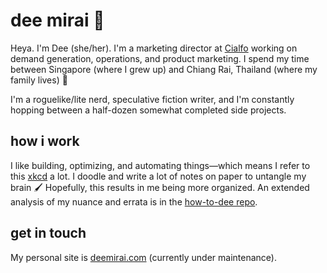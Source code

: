 # dee mirai 👋
Heya. I'm Dee (she/her). I'm a marketing director at [Cialfo](http://cialfo.co/) working on demand generation, operations, and product marketing. I spend my time between Singapore (where I grew up) and Chiang Rai, Thailand (where my family lives) 🙌 

I'm a roguelike/lite nerd, speculative fiction writer, and I'm constantly hopping between a half-dozen somewhat completed side projects. 

## how i work
I like building, optimizing, and automating things—which means I refer to this [xkcd](https://xkcd.com/1205/) a lot. I doodle and write a lot of notes on paper to untangle my brain 🖌 Hopefully, this results in me being more organized. An extended analysis of my nuance and errata is in the [how-to-dee repo](https://github.com/lyrium/how-to-dee).

## get in touch
My personal site is [deemirai.com](deemirai.com) (currently under maintenance).
